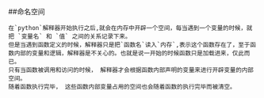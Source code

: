 ##命名空间


    在`python`解释器开始执行之后,就会在内存中开辟一个空间，每当遇到一个变量的时候，就把 `变量名` 和 `值` 之间的关系记录下来。
    但是当遇到函数定义的时候，解释器只是把`函数名`读入`内存`,表示这个函数存在了，至于函数内部的变量和逻辑，解释器是不关心的。也就是说一开始的时候函数只是加载进来，仅此而已。  
    只有当函数被调用和访问的时候， 解释器才会根据函数内部声明的变量来进行开辟变量的内部空间。
    随着函数执行完毕， 这些函数内部变量占用的空间也会随着函数的执行完毕而被清空。
